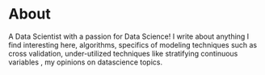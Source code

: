 # About

A Data Scientist with a passion for Data Science!
I write about anything I find interesting here, algorithms, specifics of modeling techniques such as cross validation, under-utilized techniques like stratifying continuous variables , my opinions on datascience topics.
